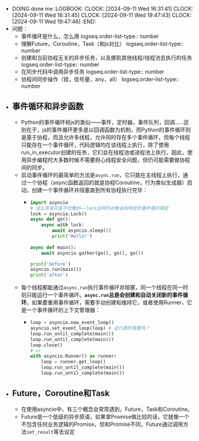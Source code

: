 - DOING done me
  :LOGBOOK:
  CLOCK: [2024-09-11 Wed 16:31:41]
  CLOCK: [2024-09-11 Wed 16:31:45]
  CLOCK: [2024-09-11 Wed 19:47:43]
  CLOCK: [2024-09-11 Wed 19:47:46]
  :END:
- 问题：
	- 事件循环是什么，怎么用
	  logseq.order-list-type:: number
	- 理解Future，Coroutine，Task（和js对比）
	  logseq.order-list-type:: number
	- 创建和当前协程无关的异步任务，以及挪到其他线程/线程池去执行的任务
	  logseq.order-list-type:: number
	- 在同步代码中调用异步任务
	  logseq.order-list-type:: number
	- 协程间同步操作（锁，信号量，any，all）
	  logseq.order-list-type:: number
- ## 事件循环和异步函数
	- Python的事件循环和js的类似——事件，定时器，事件队列，回调……区别在于，js的事件循环更多是以回调函数为机制，而Python的事件循环则是基于协程，而且允许多线程，允许同时存在多个事件循环，但每个线程只能存在一个事件循环，代码逻辑均在该线程上执行，除了使用run_in_executor创建的任务，它们会在线程池或进程池上执行。因此，使用异步编程时大多数时候不需要担心线程安全问题，但仍可能需要做协程间的同步。
	- 启动事件循环的最简单的方法是`async.run`，它只能在主线程上执行，通过一个协程（async函数返回的就是协程Coroutine，行为类似生成器）启动，创建一个事件循环并阻塞直到所有协程执行完毕：
		- ```python
		  import asyncio
		  # 这么写其实是不优雅的——lock这样的对象会和特定的事件循环绑定
		  lock = asyncio.Lock()
		  async def go():
		      async with lock:
		          await asyncio.sleep(1)
		          print('Hello!') 
		      
		  async def main():
		      await asyncio.gather(go(), go(), go())
		  
		  print('before')
		  asyncio.run(main())
		  print('after')
		  ```
	- 每个线程都能通过`async.run`执行事件循环并阻塞，同一个线程在同一时刻只能运行一个事件循环。**`async.run`总是会创建和自动关闭新的事件循环**。如果要重用事件循环，需要手动创建和维持它，或者使用Runner，它是一个事件循环的上下文管理器：
		- ```python
		  loop = asyncio.new_event_loop()
		  asyncio.set_event_loop(loop) # 这行真的需要吗？
		  loop.run_until_complete(main())
		  loop.run_until_complete(main())
		  loop.close()
		  # or
		  with asyncio.Runner() as runner:
		      loop = runner.get_loop()
		      loop.run_until_complete(main())
		      loop.run_until_complete(main())
		  ```
- ## Future，Coroutine和Task
	- 在使用asyncio中，有三个概念会常常遇到，Future，Task和Coroutine。
	- Future是一个低级的异步原语，如果拿Promise做比较的话，它就像一个不包含任何业务逻辑的Promise，但和Promise不同，Future通过调用方法`set_result`等去设定